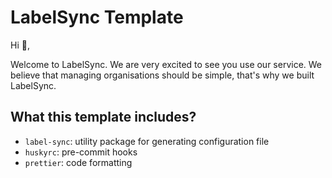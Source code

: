 # LabelSync Template

Hi :wave:,

Welcome to LabelSync. We are very excited to see you use our service. We believe that managing organisations should be simple, that's why we built LabelSync.

## What this template includes?

- `label-sync`: utility package for generating configuration file
- `huskyrc`: pre-commit hooks
- `prettier`: code formatting
